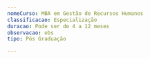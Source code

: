```yaml
---
nomeCurso: MBA em Gestão de Recursos Humanos
classificacao: Especialização
duracao: Pode ser de 4 a 12 meses
observacao: obs
tipo: Pós Graduação

---
```


